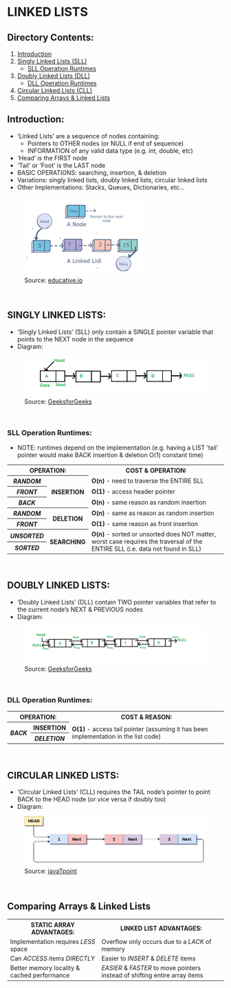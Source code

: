 # LINKED LISTS

## Directory Contents:
1) [Introduction](#introduction)
2) [Singly Linked Lists (SLL)](#singly-linked-lists)
    -  [SLL Operation Runtimes](#sll-operation-runtimes)
3) [Doubly Linked Lists (DLL)](#doubly-linked-lists)
    -  [DLL Operation Runtimes](#dll-operation-runtimes)
4) [Circular Linked Lists (CLL)](#circular-linked-lists)
5) [Comparing Arrays & Linked Lists](#comparing-arrays--linked-lists)

## Introduction:
- ‘Linked Lists’ are a sequence of nodes containing:
    - Pointers to OTHER nodes (or NULL if end of sequence)
    - INFORMATION of any valid data type (e.g. int, double, etc)
- ‘Head’ is the FIRST node
- ‘Tail’ or ‘Foot’ is the LAST node
- BASIC OPERATIONS: searching, insertion, & deletion
- Variations: singly linked lists, doubly linked lists, circular linked lists
- Other Implementations: Stacks, Queues, Dictionaries, etc...
<figure>
    <img src="../../assets/markdown-images/linked-list-images/linked-list-introduction.png" alt="Linked List Diagram">
    <figcaption>Source: <a href="https://www.educative.io/edpresso/what-is-a-linked-list">educative.io</a></figcaption>
</figure>
<br>

## SINGLY LINKED LISTS:
- ‘Singly Linked Lists’ (SLL) only contain a SINGLE pointer variable that points to the NEXT node in the sequence
- Diagram:
<figure>
    <img src="../../assets/markdown-images/linked-list-images/singly-linked-list-diagram.png" alt="Singly Linked List Diagram">
    <figcaption>Source: <a href="https://www.geeksforgeeks.org/data-structures/linked-list/">GeeksforGeeks</a></figcaption>
</figure>
<br>

### SLL Operation Runtimes:
- NOTE: runtimes depend on the implementation (e.g. having a LIST ‘tail’ pointer would make BACK insertion & deletion O(1) constant time)
<table>
    <tr>
        <th scope="col" colspan="2">OPERATION:</th>
        <th scope="col">COST & OPERATION:</th>
    </tr>
    <tr>
        <th scope="row"><i>RANDOM</i></th>
        <th scope="row" rowspan="3">INSERTION</th>
        <td><b>O(n)</b> - need to traverse the ENTIRE SLL</td>
    </tr>
    <tr>
        <th scope="row"><i>FRONT</i></th>
        <td><b>O(1)</b> - access header pointer</td>
    </tr>
    <tr>
        <th scope="row"><i>BACK</i></th>
        <td><b>O(n)</b> - same reason as random insertion</td>
    </tr>
    <tr>
        <th scope="row"><i>RANDOM</i></th>
        <th scope="row" rowspan="2">DELETION</th>
        <td><b>O(n)</b> - same as reason as random insertion</td>
    </tr>
    <tr>
        <th scope="row"><i>FRONT</i></th>
        <td><b>O(1)</b> - same reason as front insertion</td>
    </tr>
    <tr>
        <th scope="row"><i>UNSORTED</i></th>
        <th scope="row" rowspan="2">SEARCHING</th>
        <td rowspan="2"><b>O(n)</b> - sorted or unsorted does NOT matter, worst case requires the traversal of the ENTIRE SLL (i.e. data not found in SLL)</td>
    </tr>
    <tr>
        <th scope="row"><i>SORTED</i></th>
    </tr>
</table>
<br>

## DOUBLY LINKED LISTS:
- ‘Doubly Linked Lists’ (DLL) contain TWO pointer variables that refer to the current node’s NEXT & PREVIOUS nodes
- Diagram:
<figure>
    <img src="../../assets/markdown-images/linked-list-images/doubly-linked-list-diagram.png" alt="Doubly Linked List Diagram">
    <figcaption>Source: <a href="https://www.geeksforgeeks.org/doubly-linked-list/">GeeksforGeeks</a></figcaption>
</figure>
<br>

### DLL Operation Runtimes:
<table>
    <tr>
        <th scope="col" colspan="2">OPERATION:</th>
        <th scope="col">COST & REASON:</th>
    </tr>
    <tr>
        <th scope="row" rowspan="2"><i>BACK</i></th>
        <th scope="row">INSERTION</th>
        <td rowspan="2"><b>O(1)</b> - access tail pointer (assuming it has been implementation in the list code)</td>
    </tr>
    <tr>
        <th scope="row"><i>DELETION</i></th>
    </tr>
</table>
<br>

## CIRCULAR LINKED LISTS:
- ‘Circular Linked Lists’ (CLL) requires the TAIL node’s pointer to point BACK to the HEAD node (or vice versa if doubly too)
- Diagram:
<figure>
    <img src="../../assets/markdown-images/linked-list-images/circular-linked-list-diagram.png" alt="Circular Linked List Diagram">
    <figcaption>Source: <a href="https://www.javatpoint.com/circular-singly-linked-list">javaTpoint</a></figcaption>
</figure>
<br>

## Comparing Arrays & Linked Lists
<table>
    <tr>
        <th scope="col">STATIC ARRAY ADVANTAGES:</th>
        <th scope="col">LINKED LIST ADVANTAGES:</th>
    </tr>
    <tr>
        <td>Implementation requires <i>LESS</i> space</td>
        <td>Overflow only occurs due to a <i>LACK</i> of memory</td>
    </tr>
    <tr>
        <td>Can <i>ACCESS</i> items <i>DIRECTLY</i></td>
        <td>Easier to <i>INSERT</i> & <i>DELETE</i> items</td>
    </tr>
    <tr>
        <td>Better memory locality & cached performance</td>
        <td><i>EASIER</i> & <i>FASTER</i> to move pointers instead of shifting entire array items</td>
    </tr>
</table>